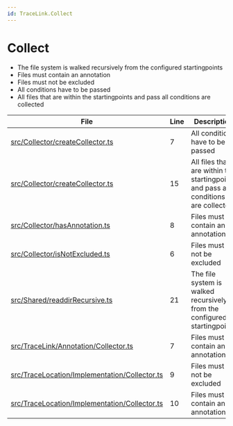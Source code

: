 ```yaml
---
id: TraceLink.Collect
---
```


# Collect

-   The file system is walked recursively from the configured startingpoints
-   Files must contain an annotation
-   Files must not be excluded
-   All conditions have to be passed
-   All files that are within the startingpoints and pass all conditions are collected

<div class="tracey">

| File                                                                                                     | Line | Description                                                                        |
| -------------------------------------------------------------------------------------------------------- | ---- | ---------------------------------------------------------------------------------- |
| [src/Collector/createCollector.ts](../../src/Collector/createCollector.ts#L7)                            | 7    | All conditions have to be passed                                                   |
| [src/Collector/createCollector.ts](../../src/Collector/createCollector.ts#L15)                           | 15   | All files that are within the startingpoints and pass all conditions are collected |
| [src/Collector/hasAnnotation.ts](../../src/Collector/hasAnnotation.ts#L8)                                | 8    | Files must contain an annotation                                                   |
| [src/Collector/isNotExcluded.ts](../../src/Collector/isNotExcluded.ts#L6)                                | 6    | Files must not be excluded                                                         |
| [src/Shared/readdirRecursive.ts](../../src/Shared/readdirRecursive.ts#L21)                               | 21   | The file system is walked recursively from the configured startingpoints           |
| [src/TraceLink/Annotation/Collector.ts](../../src/TraceLink/Annotation/Collector.ts#L7)                  | 7    | Files must contain an annotation                                                   |
| [src/TraceLocation/Implementation/Collector.ts](../../src/TraceLocation/Implementation/Collector.ts#L9)  | 9    | Files must not be excluded                                                         |
| [src/TraceLocation/Implementation/Collector.ts](../../src/TraceLocation/Implementation/Collector.ts#L10) | 10   | Files must contain an annotation                                                   |

</div>
